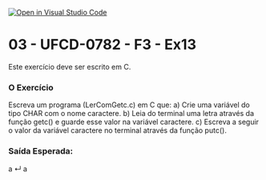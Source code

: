 [![Open in Visual Studio Code](https://classroom.github.com/assets/open-in-vscode-718a45dd9cf7e7f842a935f5ebbe5719a5e09af4491e668f4dbf3b35d5cca122.svg)](https://classroom.github.com/online_ide?assignment_repo_id=10954785&assignment_repo_type=AssignmentRepo)
# 03 - UFCD-0782 - F3 - Ex13
Este exercício deve ser escrito em C.

### O Exercício
Escreva um programa (LerComGetc.c) em C que:
a)	Crie uma variável do tipo CHAR com o nome caractere.
b)	Leia do terminal uma letra através da função getc() e guarde esse valor na variável caractere.
c)	Escreva a seguir o valor da variável caractere no terminal através da função putc().


### Saída Esperada:
a ↵
a





